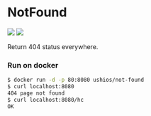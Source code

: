 NotFound
=========
[![](https://images.microbadger.com/badges/image/ushios/not-found.svg)](https://microbadger.com/images/ushios/not-found "Get your own image badge on microbadger.com")
[![](https://images.microbadger.com/badges/version/ushios/not-found.svg)](https://microbadger.com/images/ushios/not-found "Get your own version badge on microbadger.com")

Return 404 status everywhere.

### Run on docker

```bash
$ docker run -d -p 80:8080 ushios/not-found
$ curl localhost:8080
404 page not found
$ curl localhost:8080/hc
OK
```
